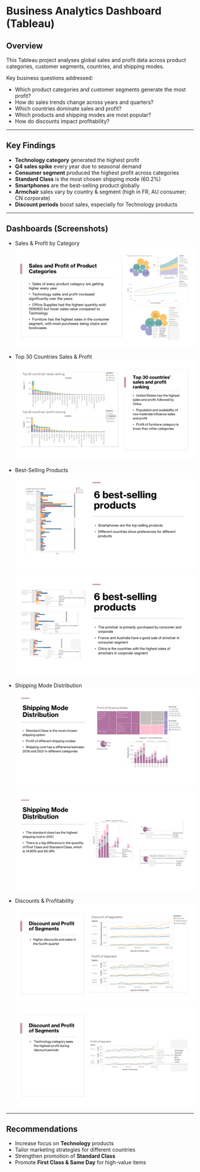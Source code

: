 # Business Analytics Dashboard (Tableau)

## Overview
This Tableau project analyses global sales and profit data across product categories, customer segments, countries, and shipping modes.  

Key business questions addressed:
- Which product categories and customer segments generate the most profit?  
- How do sales trends change across years and quarters?  
- Which countries dominate sales and profit?  
- Which products and shipping modes are most popular?  
- How do discounts impact profitability?  

---

## Key Findings
- **Technology category** generated the highest profit  
- **Q4 sales spike** every year due to seasonal demand  
- **Consumer segment** produced the highest profit across categories  
- **Standard Class** is the most chosen shipping mode (60.2%)  
- **Smartphones** are the best-selling product globally  
- **Armchair** sales vary by country & segment (high in FR, AU consumer; CN corporate)  
- **Discount periods** boost sales, especially for Technology products  

---

## Dashboards (Screenshots)

- Sales & Profit by Category  
  ![Dashboard1](https://github.com/syees/portfolio/blob/main/Tableau/Images/Dashboard1.PNG?raw=true)

- Top 30 Countries Sales & Profit  
  ![Dashboard12](https://github.com/syees/portfolio/blob/main/Tableau/Images/Dashboard2.PNG?raw=true)

- Best-Selling Products  
  ![Dashboard3](https://github.com/syees/portfolio/blob/main/Tableau/Images/Dashboard3.PNG?raw=true)
  ![Dashboard4](https://github.com/syees/portfolio/blob/main/Tableau/Images/Dashboard4.PNG?raw=true)

- Shipping Mode Distribution  
  ![Dashboard5](https://github.com/syees/portfolio/blob/main/Tableau/Images/Dashboard5.PNG?raw=true)
  ![Dashboard6](https://github.com/syees/portfolio/blob/main/Tableau/Images/Dashboard6.PNG?raw=true)
  
- Discounts & Profitability  
  ![Dashboard7](https://github.com/syees/portfolio/blob/main/Tableau/Images/Dashboard7.PNG?raw=true)
  ![Dashboard8](https://github.com/syees/portfolio/blob/main/Tableau/Images/Dashboard8.PNG?raw=true)
---

## Recommendations
- Increase focus on **Technology** products  
- Tailor marketing strategies for different countries  
- Strengthen promotion of **Standard Class**  
- Promote **First Class & Same Day** for high-value items  

